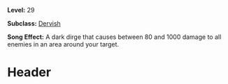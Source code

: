 <!-- TITLE: Song: Cyclone Of Blades -->
<!-- SUBTITLE:  -->

**Level:** 29

**Subclass:** [Dervish](dervish)

**Song Effect:** A dark dirge that causes between 80 and 1000 damage to all enemies in an area around your target.

# Header
